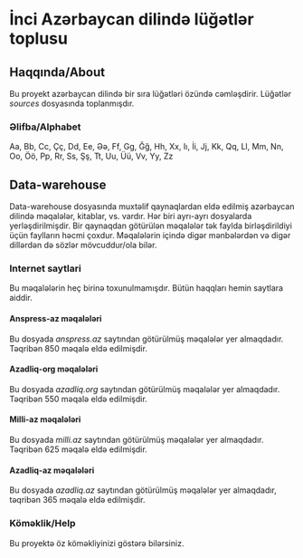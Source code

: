# İnci Azərbaycan dilində lüğətlər toplusu

## Haqqında/About
Bu proyekt azərbaycan dilində bir sıra lüğətləri özündə cəmləşdirir. Lüğətlər *sources* dosyasında toplanmışdır. 

### Əlifba/Alphabet
Aa, Bb, Cc, Çç, Dd, Ee, Əə, Ff, Gg, Ğğ, Hh, Xx, Iı, İi, Jj, Kk, Qq, Ll, Mm, Nn, Oo, Öö, Pp, Rr, Ss, Şş, Tt, Uu, Üü, Vv, Yy, Zz

## Data-warehouse
Data-warehouse dosyasında muxtəlif qaynaqlardan eldə edilmiş azərbaycan dilində məqalələr, kitablar, vs. vardır. Hər biri ayrı-ayrı dosyalarda yerləşdirilmişdir. Bir qaynaqdan götürülən məqalələr tək faylda birləşdirildiyi üçün faylların həcmi çoxdur.
Məqalələrin içində digər mənbələrdən və digər dillərdən də sözlər mövcuddur/ola bilər.

### Internet saytlari
Bu məqalələrin heç birinə toxunulmamışdır. Bütün haqqları hemin saytlara aiddir.

#### Anspress-az məqalələri
Bu dosyada *anspress.az* saytından götürülmüş məqalələr yer almaqdadır. Təqribən 850 məqalə eldə edilmişdir.

#### Azadliq-org məqalələri 
Bu dosyada *azadliq.org* saytından götürülmüş məqalələr yer almaqdadır. Təqribən 550 məqalə eldə edilmişdir.

#### Milli-az məqalələri
Bu dosyada *milli.az* saytından götürülmüş məqalələr yer almaqdadır. Təqribən 625 məqalə eldə edilmişdir.

#### Azadliq-az məqalələri
Bu dosyada *azadliq.az* saytından götürülmüş məqalələr yer almaqdadır, təqribən 365 məqalə eldə edilmişdir.

### Köməklik/Help
Bu proyektə öz köməkliyinizi göstərə bilərsiniz.
